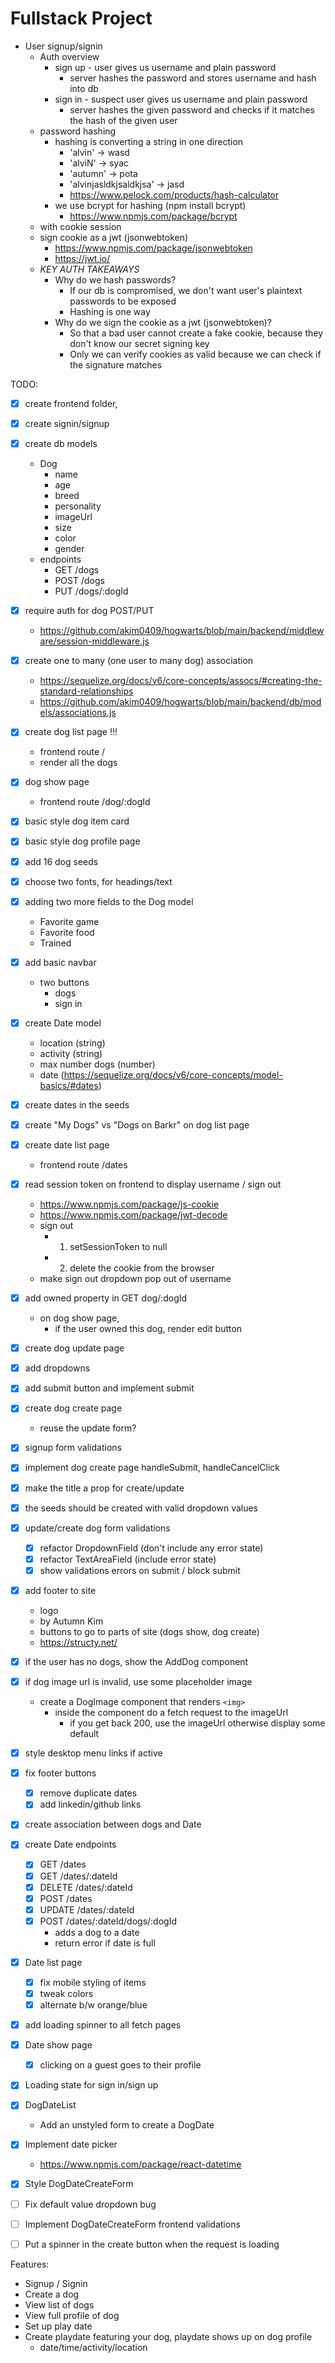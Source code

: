 # Fullstack Project

+ User signup/signin
  + Auth overview
    + sign up - user gives us username and plain password
      + server hashes the password and stores username and hash into db
    + sign in - suspect user gives us username and plain password
      + server hashes the given password and checks if it matches the hash of the given user
  + password hashing
    + hashing is converting a string in one direction
      + 'alvin' -> wasd
      + 'alviN' -> syac
      + 'autumn' -> pota
      + 'alvinjasldkjsaldkjsa' -> jasd
      + https://www.pelock.com/products/hash-calculator
    + we use bcrypt for hashing (npm install bcrypt)
        + https://www.npmjs.com/package/bcrypt
  + with cookie session
  + sign cookie as a jwt (jsonwebtoken)
    + https://www.npmjs.com/package/jsonwebtoken
    + https://jwt.io/
  + *KEY AUTH TAKEAWAYS*
    + Why do we hash passwords?
      + If our db is compromised, we don't want user's plaintext passwords to be exposed
      + Hashing is one way
    + Why do we sign the cookie as a jwt (jsonwebtoken)?
      + So that a bad user cannot create a fake cookie, because they don't know our secret signing key
      + Only we can verify cookies as valid because we can check if the signature matches


TODO:
+ [X] create frontend folder,
+ [X] create signin/signup
+ [X] create db models
  + Dog
    + name
    + age
    + breed
    + personality
    + imageUrl
    + size
    + color
    + gender
  + endpoints
    +   GET /dogs
    +   POST /dogs
    +   PUT /dogs/:dogId
+ [X] require auth for dog POST/PUT
  + https://github.com/akim0409/hogwarts/blob/main/backend/middleware/session-middleware.js
+ [X] create one to many (one user to many dog) association
  + https://sequelize.org/docs/v6/core-concepts/assocs/#creating-the-standard-relationships
  + https://github.com/akim0409/hogwarts/blob/main/backend/db/models/associations.js
+ [X] create dog list page   !!!
  + frontend route /
  + render all the dogs
+ [X] dog show page
  + frontend route /dog/:dogId
+ [X] basic style dog item card
+ [X] basic style dog profile page
+ [X] add 16 dog seeds 
+ [X] choose two fonts, for headings/text
+ [X] adding two more fields to the Dog model
  + Favorite game
  + Favorite food
  + Trained
+ [X] add basic navbar
  + two buttons
    + dogs
    + sign in
+ [X] create Date model
  + location (string)
  + activity (string)
  + max number dogs (number)
  + date (https://sequelize.org/docs/v6/core-concepts/model-basics/#dates)
+ [X] create dates in the seeds
+ [X] create "My Dogs" vs "Dogs on Barkr" on dog list page  
+ [X] create date list page
  + frontend route /dates
+ [X] read session token on frontend to display username / sign out
  + https://www.npmjs.com/package/js-cookie 
  + https://www.npmjs.com/package/jwt-decode
  + sign out
    + 1. setSessionToken to null
    + 2. delete the cookie from the browser
  + make sign out dropdown pop out of username
+ [X] add owned property in GET dog/:dogId
  + on dog show page,
    + if the user owned this dog, render edit button
+ [X] create dog update page
+ [X] add dropdowns
+ [X] add submit button and implement submit  
+ [X] create dog create page
  + reuse the update form?
+ [X] signup form validations
+ [X] implement dog create page handleSubmit, handleCancelClick
+ [X] make the title a prop for create/update
+ [X] the seeds should be created with valid dropdown values
+ [X] update/create dog form validations
  + [X] refactor DropdownField (don't include any error state)
  + [X] refactor TextAreaField (include error state)
  + [X] show validations errors on submit / block submit
+ [X] add footer to site
  + logo
  + by Autumn Kim
  + buttons to go to parts of site (dogs show, dog create)
  + https://structy.net/
+ [X] if the user has no dogs, show the AddDog component  
+ [X] if dog image url is invalid, use some placeholder image
  + create a DogImage component that renders `<img>`
    + inside the component do a fetch request to the imageUrl 
      + if you get back 200, use the imageUrl otherwise display some default
+ [X] style desktop menu links if active
+ [X] fix footer buttons
  + [X] remove duplicate dates
  + [X] add linkedin/github links
+ [X] create association between dogs and Date
+ [X] create Date endpoints
  + [X] GET /dates 
  + [X] GET /dates/:dateId 
  + [X] DELETE /dates/:dateId
  + [X] POST /dates
  + [X] UPDATE /dates/:dateId
  + [X] POST /dates/:dateId/dogs/:dogId
      + adds a dog to a date
      + return error if date is full
+ [X] Date list page
  + [X] fix mobile styling of items
  + [X] tweak colors
  + [X] alternate b/w orange/blue
+ [X] add loading spinner to all fetch pages 
+ [X] Date show page
  + [X] clicking on a guest goes to their profile
+ [X] Loading state for sign in/sign up
+ [X] DogDateList
  + Add an unstyled form to create a DogDate
+ [X] Implement date picker
  + https://www.npmjs.com/package/react-datetime
+ [X] Style DogDateCreateForm
+ [ ] Fix default value dropdown bug
+ [ ] Implement DogDateCreateForm frontend validations
+ [ ] Put a spinner in the create button when the request is loading
  


Features:
  + Signup / Signin
  + Create a dog
  + View list of dogs
  + View full profile of dog
  + Set up play date
  + Create playdate featuring your dog, playdate shows up on dog profile
    + date/time/activity/location



  
